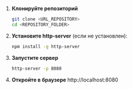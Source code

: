 1. **Клонируйте репозиторий**
   ```sh
   git clone <URL_REPOSITORY>
   cd <REPOSITORY_FOLDER>
   ```
2. **Установите http-server** (если не установлен):
   ```sh
   npm install -g http-server
   ```
3. **Запустите сервер**
   ```sh
   http-server -p 8080
   ```
5. **Откройте в браузере**
   http://localhost:8080
